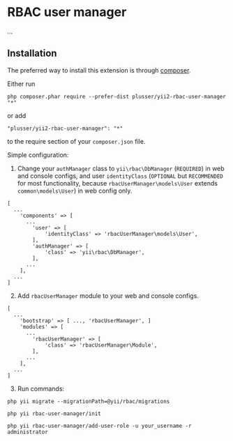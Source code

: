 RBAC user manager
=================
...

Installation
------------

The preferred way to install this extension is through [composer](http://getcomposer.org/download/).

Either run

```
php composer.phar require --prefer-dist plusser/yii2-rbac-user-manager "*"
```

or add

```
"plusser/yii2-rbac-user-manager": "*"
```

to the require section of your `composer.json` file.

Simple configuration:

1. Change your `authManager` class to `yii\rbac\DbManager` (`REQUIRED`) in web and console configs,
    and user `identityClass` (`OPTIONAL` but `RECOMMENDED` for most functionality, because `rbacUserManager\models\User` extends `common\models\User`) in web config only.

```
[
  ...
    'components' => [
      ...
        'user' => [
            'identityClass' => 'rbacUserManager\models\User',
        ],
        'authManager' => [
            'class' => 'yii\rbac\DbManager',
        ],
      ...
    ],
  ...
]
```

2. Add `rbacUserManager` module to your web and console configs.

```
[
  ...
    'bootstrap' => [ ..., 'rbacUserManager', ]
    'modules' => [
      ...
        'rbacUserManager' => [
            'class' => 'rbacUserManager\Module',
        ],
      ...
    ],
  ...
]
```
3. Run commands:

```
php yii migrate --migrationPath=@yii/rbac/migrations

php yii rbac-user-manager/init

php yii rbac-user-manager/add-user-role -u your_username -r administrator

```
